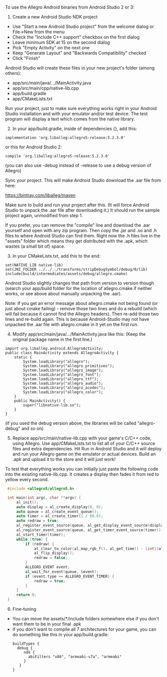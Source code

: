 To use the Allegro Android binaries from Android Studio 2 or 3:

1. Create a new Android Studio NDK project
 * Use "Start a new Android Studio project" from the welcome dialog or File->New from the menu
 * Check the "Include C++ support" checkbox on the first dialog
 * Leave minimum SDK at 15 on the second dialog
 * Pick "Empty Activity" on the next one
 * Keep "Generate Layout" and "Backwards Compatibility" checked
 * Click "Finish"

  Android Studio will create these files in your new project's folder (among others):

 * app/src/main/java/.../MainActivity.java
 * app/src/main/cpp/native-lib.cpp
 * app/build.gradle
 * app/CMakeLists.txt

 Run your project, just to make sure everything works right in your
 Android Studio installation and with your emulator and/or test device.
 The test program will display a text which comes from the native
 library.

2. In your app/build.gradle, inside of dependencies {}, add this:

 ```
 implementation 'org.liballeg:allegro5-release:5.2.3.0'
 ```
 
 or this for Android Studio 2:
 
 ```
 compile 'org.liballeg:allegro5-release:5.2.3.0'
 ```
 
 (you can also use -debug instead of -release to use a debug version of Allegro)

 Sync your project. This will make Android Studio download the .aar file from here:

 https://bintray.com/liballeg/maven
 
 Make sure to build and run your project after this.
 (It will force Android Studio to unpack the .aar file after downloading it.)
 It should run the sample project again, unmodified from step 1.
 
 If you prefer, you can remove the "compile" line and download the .aar
 yourself and open with any zip program. Then copy the .jar and .so and .h
 files to where Android Studio can find them. Right now the .h files live
 in the "assets" folder which means they get distributed with the .apk,
 which wastes (a small bit of) space.
 
3. In your CMakeLists.txt, add this to the end:

 ```
 set(NATIVE_LIB native-lib)
 set(JNI_FOLDER ../../../transforms/stripDebugSymbol/debug/0/lib)
 include(build/intermediates/assets/debug/allegro.cmake)
 ```

 Android Studio slightly changes that path from version to version though (search
 your app/build folder for the location of allegro.cmake if neither works, or see
 above about manually unpacking the .aar).
 
 Note: If you get an error message about allegro.cmake not being found
 (or just about cmake failing) - remove those two lines and do a rebuild
 (which will fail because it cannot find the Allegro headers).
 Then re-add those two lines and re-build again. This is because
 Android-Studio may not have unpacked the .aar file with allegro.cmake in it yet on the first run.

4. Modify app/src/main/java/.../MainActivity.java like this:
 (Keep the original package name in the first line.)

 ```
 import org.liballeg.android.AllegroActivity;
 public class MainActivity extends AllegroActivity {
     static {
         System.loadLibrary("allegro");
         System.loadLibrary("allegro_primitives");
         System.loadLibrary("allegro_image");
         System.loadLibrary("allegro_font");
         System.loadLibrary("allegro_ttf");
         System.loadLibrary("allegro_audio");
         System.loadLibrary("allegro_acodec");
         System.loadLibrary("allegro_color");
     }
     public MainActivity() {
         super("libnative-lib.so");
     }
 }
```
 (if you used the debug version above, the libraries will be called "allegro-debug" and so on)

5. Replace app/src/main/native-lib.cpp with your game's C/C++ code, using Allegro. Use app/CMakeLists.txt to list all of your C/C++ source files and extra dependencies. Hit Run in Android Studio and it will
deploy and run your Allegro game on the emulator or actual devices. Build an .apk and upload it to the
store and it will just work!

 To test that everything works you can initially just paste the following code into the existing native-lib.cpp.
 It creates a display then fades it from red to yellow every second.

 ```c
  #include <allegro5/allegro5.h>

  int main(int argc, char **argv) {
      al_init();
      auto display = al_create_display(0, 0);
      auto queue = al_create_event_queue();
      auto timer = al_create_timer(1 / 60.0);
      auto redraw = true;
      al_register_event_source(queue, al_get_display_event_source(display));
      al_register_event_source(queue, al_get_timer_event_source(timer));
      al_start_timer(timer);
      while (true) {
          if (redraw) {
              al_clear_to_color(al_map_rgb_f(1, al_get_time() - (int)(al_get_time()), 0));
              al_flip_display();
              redraw = false;
          }
          ALLEGRO_EVENT event;
          al_wait_for_event(queue, &event);
          if (event.type == ALLEGRO_EVENT_TIMER) {
              redraw = true;
          }
      }
      return 0;
  }
```

6. Fine-tuning

* You can move the assets/\*/include folders somewhere else if you don't want them to be in your final .apk
* If you don't want to compile all 7 architectures for your game, you can do something like this in your app/build.gradle:
    ```
    buildTypes {
      debug { 
         ndk {
           abiFilters "x86", "armeabi-v7a", "armeabi"
         }
       }
    }
    ```
